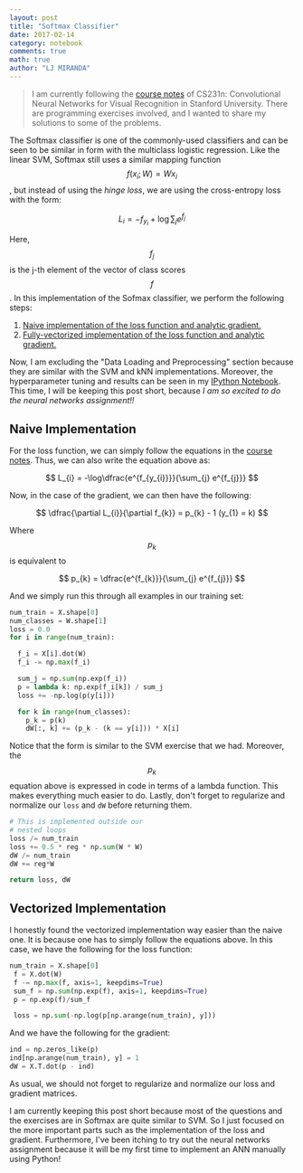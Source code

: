 ```yaml
---
layout: post
title: "Softmax Classifier"
date: 2017-02-14
category: notebook
comments: true
math: true
author: "LJ MIRANDA"
---
```


> I am currently following the [course notes](http://cs231n.github.io/) of CS231n: Convolutional Neural Networks for Visual Recognition in Stanford University. There are programming exercises involved, and I wanted to share my solutions to some of the problems.

The Softmax classifier is one of the commonly-used classifiers and can be seen to be similar in form with the multiclass logistic regression. Like the linear SVM, Softmax still uses a similar mapping function $$f(x_{i};W) = Wx_{i}$$, but instead of using the _hinge loss_, we are using the cross-entropy loss with the form:

$$
L_{i} = -f_{y_{i}} + \log\sum_{j}e^{f_{j}}
$$

Here, $$f_{j}$$ is the j-th element of the vector of class scores $$f$$. In this implementation of the Sofmax classifier, we perform the following steps:

1. [Naive implementation of the loss function and analytic gradient.](#naive)
2. [Fully-vectorized implementation of the loss function and analytic gradient.](#vector)

Now, I am excluding the "Data Loading and Preprocessing" section because they are similar with the SVM and kNN implementations. Moreover, the hyperparameter tuning and results can be seen in my [IPython Notebook](https://github.com/ljvmiranda921/cs231n-assignments/blob/master/assignment1/softmax.ipynb). This time, I will be keeping this post short, because _I am so excited to do the neural networks assignment!!_

## <a name="naive"></a> Naive Implementation
For the loss function, we can simply follow the equations in the [course notes](http://cs231n.github.io/linear-classify/#softmax). Thus, we can also write the equation above as:

$$
L_{i} = -\log\dfrac{e^{f_{y_{i}}}}{\sum_{j} e^{f_{j}}}
$$

Now, in the case of the gradient, we can then have the following:

$$
\dfrac{\partial L_{i}}{\partial f_{k}} = p_{k} - 1 (y_{1} = k)
$$

Where $$p_{k}$$ is equivalent to

$$
p_{k} = \dfrac{e^{f_{k}}}{\sum_{j} e^{f_{j}}}
$$

And we simply run this through all examples in our training set:

```python
num_train = X.shape[0]
num_classes = W.shape[1]
loss = 0.0
for i in range(num_train):

  f_i = X[i].dot(W)
  f_i -= np.max(f_i)

  sum_j = np.sum(np.exp(f_i))
  p = lambda k: np.exp(f_i[k]) / sum_j
  loss += -np.log(p(y[i]))

  for k in range(num_classes):
    p_k = p(k)
    dW[:, k] += (p_k - (k == y[i])) * X[i]
```

Notice that the form is similar to the SVM exercise that we had. Moreover, the $$p_{k}$$ equation above is expressed in code in terms of a lambda function. This makes everything much easier to do. Lastly, don't forget to regularize and normalize our `loss` and `dW` before returning them.

```python
# This is implemented outside our
# nested loops
loss /= num_train
loss += 0.5 * reg * np.sum(W * W)
dW /= num_train
dW += reg*W

return loss, dW
```

## <a name="vector"></a> Vectorized Implementation
I honestly found the vectorized implementation way easier than the naive one. It is because one has to simply follow the equations above. In this case, we have the following for the loss function:

```python
num_train = X.shape[0]
 f = X.dot(W)
 f -= np.max(f, axis=1, keepdims=True)
 sum_f = np.sum(np.exp(f), axis=1, keepdims=True)
 p = np.exp(f)/sum_f

 loss = np.sum(-np.log(p[np.arange(num_train), y]))
```

And we have the following for the gradient:

```python
ind = np.zeros_like(p)
ind[np.arange(num_train), y] = 1
dW = X.T.dot(p - ind)
```

As usual, we should not forget to regularize and normalize our loss and gradient matrices.  

I am currently keeping this post short because most of the questions and the exercises are in Softmax are quite similar to SVM. So I just focused on the more important parts such as the implementation of the loss and gradient. Furthermore, I've been itching to try out the
neural networks assignment because it will be my first time to implement an ANN manually using Python!
